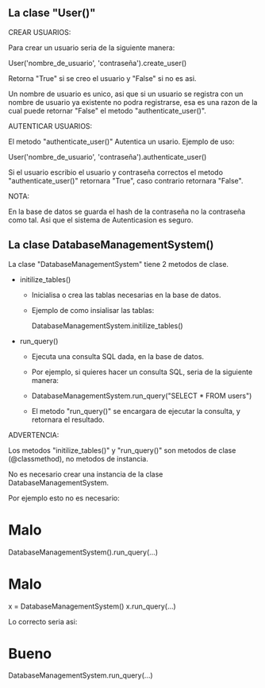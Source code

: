 

## La clase "User()" ##

CREAR USUARIOS:

Para crear un usuario seria de la siguiente manera:

User('nombre_de_usuario', 'contraseña').create_user()

Retorna "True" si se creo el usuario y "False" si no es asi.

Un nombre de usuario es unico, asi que si un usuario se registra 
con un nombre de usuario ya existente no podra registrarse, esa
es una razon de la cual puede retornar "False" el metodo "authenticate_user()".

AUTENTICAR USUARIOS:

El metodo "authenticate_user()" Autentica un usario. Ejemplo de uso:

User('nombre_de_usuario', 'contraseña').authenticate_user()

Si el usuario escribio el usuario y contraseña correctos el metodo "authenticate_user()"
retornara "True", caso contrario retornara "False".

NOTA:

En la base de datos se guarda el hash de la contraseña no la contraseña como tal.
Asi que el sistema de Autenticasion es seguro.


## La clase DatabaseManagementSystem() ##

La clase "DatabaseManagementSystem" tiene 2 metodos de clase.

- initilize_tables()
    - Inicialisa o crea las tablas necesarias en la base de datos.

    - Ejemplo de como insialisar las tablas:

      DatabaseManagementSystem.initilize_tables()

- run_query()
    - Ejecuta una consulta SQL dada, en la base de datos.

    - Por ejemplo, si quieres hacer un consulta SQL, seria de la siguiente manera:

    - DatabaseManagementSystem.run_query("SELECT * FROM users")

    - El metodo "run_query()" se encargara de ejecutar la consulta, y retornara el resultado.

ADVERTENCIA: 

Los metodos "initilize_tables()" y "run_query()" son metodos de 
clase (@classmethod), no metodos de instancia.

No es necesario crear una instancia de la clase DatabaseManagementSystem.

Por ejemplo esto no es necesario:

# Malo
DatabaseManagementSystem().run_query(...)

# Malo 
x = DatabaseManagementSystem()
x.run_query(...)

Lo correcto seria asi:

# Bueno
DatabaseManagementSystem.run_query(...)

